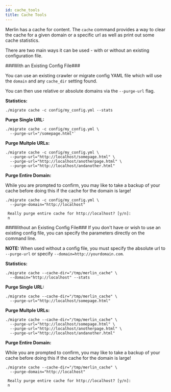 ```yaml
---
id: cache_tools
title: Cache Tools
---
```


Merlin has a cache for content.  The `cache` command provides a way to clear the cache for a given domain or a specific url as well as print out some cache statistics.

There are two main ways it can be used - with or without an existing configuration file.

###With an Existing Config File###

You can use an existing crawler or migrate config YAML file which will use the `domain` and any `cache_dir` setting found.

You can then use relative or absolute domains via the `--purge-url` flag.


**Statistics:**

```
./migrate cache -c config/my_config.yml --stats
```

**Purge Single URL:**

```
./migrate cache -c config/my_config.yml \
  --purge-url="/somepage.html"`
```

**Purge Multple URLs:**

```
./migrate cache -c config/my_config.yml \
  --purge-url="http://localhost/somepage.html" \
  --purge-url="http://localhost/anotherpage.html" \
  --purge-url="http://localhost/andanother.html"
```
 
**Purge Entire Domain:**

While you are prompted to confirm, you may like to take a backup of your cache before doing this if the cache for the domain is large!

```
./migrate cache -c config/my_config.yml \
  --purge-domain="http://localhost"

 Really purge entire cache for http://localhost? [y/n]:
 n

``` 
 
 
###Without an Existing Config File###
If you don't have or wish to use an existing config file, you can specify the parameters directly on the command line.

**NOTE:** When used without a config file, you must specify the absolute url to `--purge-url` or specify `--domain=http://yourdomain.com`.


**Statistics:**

```
./migrate cache --cache-dir="/tmp/merlin_cache" \
  --domain="http://localhost" --stats
```

**Purge Single URL:**

```
./migrate cache --cache-dir="/tmp/merlin_cache" \
  --purge-url="http://localhost/somepage.html"
```


**Purge Multple URLs:**

```
./migrate cache --cache-dir="/tmp/merlin_cache" \
  --purge-url="http://localhost/somepage.html" \
  --purge-url="http://localhost/anotherpage.html" \
  --purge-url="http://localhost/andanother.html"
```

**Purge Entire Domain:**

While you are prompted to confirm, you may like to take a backup of your cache before doing this if the cache for the domain is large!

```
./migrate cache --cache-dir="/tmp/merlin_cache" \
  --purge-domain="http://localhost"

 Really purge entire cache for http://localhost? [y/n]:
 n

```



